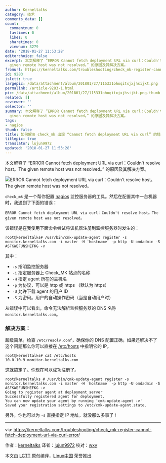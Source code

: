 ```yaml
---
author: Kerneltalks
category: 技术
comments_data: []
count:
  commentnum: 0
  favtimes: 0
  likes: 0
  sharetimes: 0
  viewnum: 3279
date: '2018-01-27 11:53:28'
editorchoice: false
excerpt: 本文解释了 “ERROR Cannot fetch deployment URL via curl：Couldn't resolve host。The
  given remote host was not resolved。” 的原因及其解决方案。
fromurl: https://kerneltalks.com/troubleshooting/check_mk-register-cannot-fetch-deployment-url-via-curl-error/
id: 9283
islctt: true
largepic: /data/attachment/album/201801/27/115331ohoqitxjxjhsijkt.png
permalink: /article-9283-1.html
pic: /data/attachment/album/201801/27/115331ohoqitxjxjhsijkt.png.thumb.jpg
related: []
reviewer: ''
selector: ''
summary: 本文解释了 “ERROR Cannot fetch deployment URL via curl：Couldn't resolve host。The
  given remote host was not resolved。” 的原因及其解决方案。
tags:
- nagios
thumb: false
title: 如何解决 check_mk 出现 “Cannot fetch deployment URL via curl” 的错误
titlepic: true
translator: lujun9972
updated: '2018-01-27 11:53:28'
---
```


本文解释了 “ERROR Cannot fetch deployment URL via curl：Couldn't resolve host。The given remote host was not resolved。” 的原因及其解决方案。


![ERROR Cannot fetch deployment URL via curl：Couldn't resolve host。The given remote host was not resolved。](/data/attachment/album/201801/27/115331ohoqitxjxjhsijkt.png)


`check_mk` 是一个帮你配置 [nagios](https://www.nagios.org/) 监控服务器的工具。然后在配置其中一台机器时，我遇到了下面的错误：



```
ERROR Cannot fetch deployment URL via curl：Couldn't resolve host。The given remote host was not resolved。

```

该错误是在我使用下面命令尝试将该机器注册到监控服务器时发生的：



```
root@kerneltalks# /usr/bin/cmk-update-agent register -s monitor.kerneltalks.com -i master -H `hostname` -p http -U omdadmin -S ASFKWEFUNSHEFKG -v 

```

其中：


* `-s` 指明监控服务器
* `-i` 指定服务器上 Check\_MK 站点的名称
* `-H` 指定 agent 所在的主机名
* `-p` 为协议，可以是 http 或 https （默认为 https）
* `-U` 允许下载 agent 的用户 ID
* `-S` 为密码。用户的自动操作密码（当是自动用户时）


从错误中可以看出，命令无法解析监控服务器的 DNS 名称 `monitor.kerneltalks.com`。


### 解决方案：


超级简单。检查 `/etc/resolv.conf`，确保你的 DNS 配置正确。如果还解决不了这个问题那么你可以直接在 [/etc/hosts](https://kerneltalks.com/linux/understanding-etc-hosts-file/) 中指明它的 IP。



```
root@kerneltalks# cat /etc/hosts
10.0.10.9 monitor.kerneltalks.com

```

这就搞定了。你现在可以成功注册了。



```
root@kerneltalks # /usr/bin/cmk-update-agent register -s monitor.kerneltalks.com -i master -H `hostname` -p http -U omdadmin -S ASFKWEFUNSHEFKG -v
Going to register agent at deployment server
Successfully registered agent for deployment.
You can now update your agent by running 'cmk-update-agent -v'
Saved your registration settings to /etc/cmk-update-agent.state.

```

另外，你也可以为 `-s` 直接指定 IP 地址，就没那么多事了！




---


via: <https://kerneltalks.com/troubleshooting/check_mk-register-cannot-fetch-deployment-url-via-curl-error/>


作者：[kerneltalks](https://kerneltalks.com) 译者：[lujun9972](https://github.com/lujun9972) 校对：[wxy](https://github.com/wxy)


本文由 [LCTT](https://github.com/LCTT/TranslateProject) 原创编译，[Linux中国](https://linux.cn/) 荣誉推出